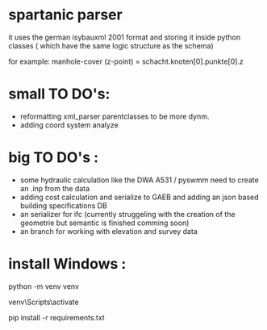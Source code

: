 # spartanic parser
it uses the german isybauxml 2001 format and storing it inside python classes ( which have the same logic structure as the schema) 

for example: manhole-cover (z-point) = schacht.knoten[0].punkte[0].z 


# small TO DO's: 
- reformatting xml_parser parentclasses to be more dynm.
- adding coord system analyze


# big TO DO's :
- some hydraulic calculation like the DWA A531 / pyswmm need to create an .inp from the data
- adding cost calculation and serialize to GAEB and adding an json based building specifications DB
- an serializer for ifc (currently struggeling with the creation of the geometrie but semantic is finished comming soon)
- an branch for working with elevation and survey data 


# install Windows : 
python -m venv venv

venv\Scripts\activate 

pip install -r requirements.txt
